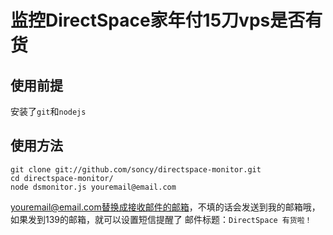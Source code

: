 # 监控DirectSpace家年付15刀vps是否有货

## 使用前提
    
安装了`git`和`nodejs`

## 使用方法

    git clone git://github.com/soncy/directspace-monitor.git
    cd directspace-monitor/
    node dsmonitor.js youremail@email.com 

youremail@email.com替换成接收邮件的邮箱，不填的话会发送到我的邮箱哦，如果发到139的邮箱，就可以设置短信提醒了
邮件标题：`DirectSpace 有货啦！`
